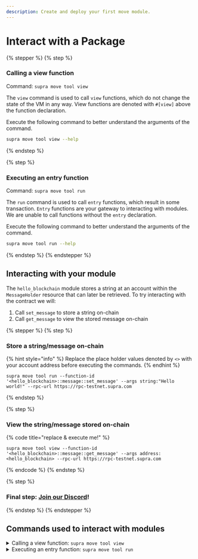 ```yaml
---
description: Create and deploy your first move module.
---
```


# Interact with a Package

{% stepper %}
{% step %}
### Calling a view function

Command: `supra move tool view`

The `view` command is used to call `view` functions, which do not change the state of the VM in any way. View functions are denoted with `#[view]` above the function declaration.

Execute the following command to better understand the arguments of the command.

```bash
supra move tool view --help
```
{% endstep %}

{% step %}
### Executing an entry function

Command: `supra move tool run`

The `run` command is used to call `entry` functions, which result in some transaction. `Entry` functions are your gateway to interacting with modules. We are unable to call functions without the `entry` declaration.

Execute the following command to better understand the arguments of the command.

```bash
supra move tool run --help
```
{% endstep %}
{% endstepper %}

## Interacting with your module

The `hello_blockchain` module stores a string at an account within the `MessageHolder` resource that can later be retrieved. To try interacting with the contract we will:

1. Call `set_message` to store a string on-chain
2. Call `get_message` to view the stored message on-chain

{% stepper %}
{% step %}
### Store a string/message on-chain

{% hint style="info" %}
Replace the place holder values denoted by `<>` with your account address before executing the commands.
{% endhint %}

```
supra move tool run --function-id '<hello_blockchain>::message::set_message' --args string:"Hello world!" --rpc-url https://rpc-testnet.supra.com
```
{% endstep %}

{% step %}
### View the string/message stored on-chain

{% code title="replace & execute me!" %}
```
supra move tool view --function-id '<hello_blockchain>::message::get_message' --args address:<hello_blockchain> --rpc-url https://rpc-testnet.supra.com
```
{% endcode %}
{% endstep %}

{% step %}
### Final step: [Join our Discord](https://discord.gg/supralabs)!
{% endstep %}
{% endstepper %}

## Commands used to interact with modules

<details>

<summary>Calling a view function: <code>supra move tool view</code></summary>

The `view` command is used to call `view` functions, which do not change the state of the VM in any way. View functions are denoted with `#[view]` above the function declaration.



Expects the two following arguments:\
&#x20;`--function-id` which designates the function to be called. The format is as follows: `MODULE_ADR::MODULE_NAME::FUNCTION_NAME`&#x20;

&#x20;`--args` which designates the arguments to be passed to the function. If multiple parameters must be passed, they are separated by spaces. The format is as follows: `TYPE:VALUE`



Execute the following command to better understand the arguments of the command.

```bash
supra move tool view --help
```

</details>

<details>

<summary>Executing an entry function: <code>supra move tool run</code></summary>

The `run` command is used to call `entry` functions, which result in some transaction. `Entry` functions are your gateway to interacting with modules. We are unable to call functions without the `entry` declaration.



Expects the two following arguments:\
&#x20;`--function-id` which designates the function to be called. The format is as follows: `MODULE_ADR::MODULE_NAME::FUNCTION_NAME`&#x20;

&#x20;`--args` which designates the arguments to be passed to the function. If multiple parameters must be passed, they are separated by spaces. The format is as follows: `TYPE:VALUE`



Execute the following command to better understand the arguments of the command.

```bash
supra move tool run --help
```

</details>
